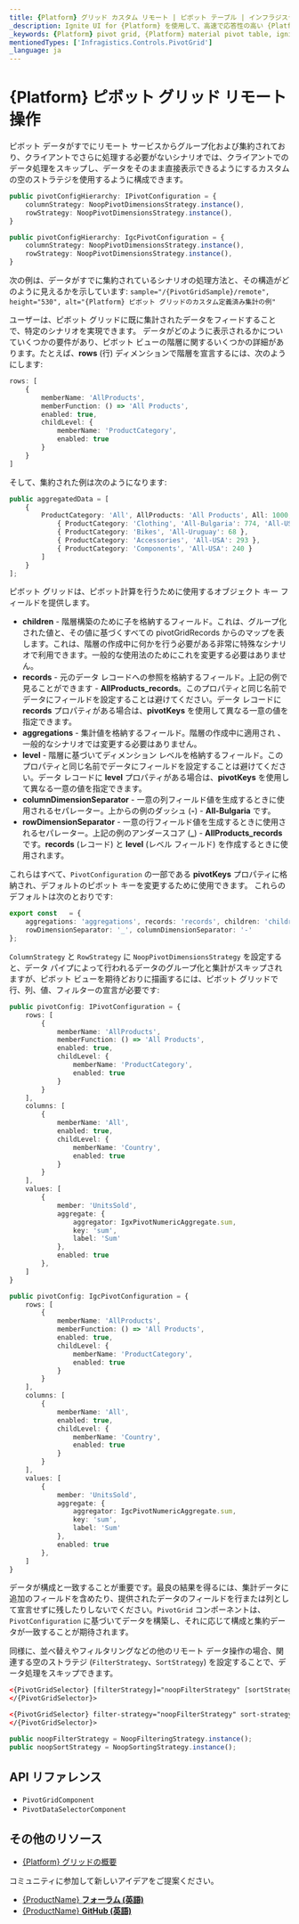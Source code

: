 ```yaml
---
title: {Platform} グリッド カスタム リモート | ピボット テーブル | インフラジスティックス
_description: Ignite UI for {Platform} を使用して、高速で応答性の高い {Platform} ピボット グリッドとテーブルを作成します。ピボット データを介して複雑なデータ分析を実行します。
_keywords: {Platform} pivot grid, {Platform} material pivot table, ignite ui for {Platform}, pivot grid customization, pivot grid remote, pivot remote, {Platform} ピボット グリッド, {Platform} material ピボット テーブル, ピボット グリッドのカスタマイズ, ピボット グリッド リモート, ピボット リモート
mentionedTypes: ['Infragistics.Controls.PivotGrid']
_language: ja
---
```



# {Platform} ピボット グリッド リモート操作

ピボット データがすでにリモート サービスからグループ化および集約されており、クライアントでさらに処理する必要がないシナリオでは、クライアントでのデータ処理をスキップし、データをそのまま直接表示できるようにするカスタムの空のストラテジを使用するように構成できます。

<!-- Angular -->
```typescript
public pivotConfigHierarchy: IPivotConfiguration = {
    columnStrategy: NoopPivotDimensionsStrategy.instance(),
    rowStrategy: NoopPivotDimensionsStrategy.instance(),
}
```
<!-- end: Angular -->

<!-- WebComponents -->
```typescript
public pivotConfigHierarchy: IgcPivotConfiguration = {
    columnStrategy: NoopPivotDimensionsStrategy.instance(),
    rowStrategy: NoopPivotDimensionsStrategy.instance(),
}
```
<!-- end: WebComponents -->

次の例は、データがすでに集約されているシナリオの処理方法と、その構造がどのように見えるかを示しています:
`sample="/{PivotGridSample}/remote", height="530", alt="{Platform} ピボット グリッドのカスタム定義済み集計の例"`



ユーザーは、ピボット グリッドに既に集計されたデータをフィードすることで、特定のシナリオを実現できます。
データがどのように表示されるかについていくつかの要件があり、ピボット ビューの階層に関するいくつかの詳細があります。たとえば、**rows** (行) ディメンションで階層を宣言するには、次のようにします:

```typescript
rows: [
    {
        memberName: 'AllProducts',
        memberFunction: () => 'All Products',
        enabled: true,
        childLevel: {
            memberName: 'ProductCategory',
            enabled: true
        }
    }
]
```

そして、集約された例は次のようになります:

```typescript
public aggregatedData = [
    {
        ProductCategory: 'All', AllProducts: 'All Products', All: 1000, 'All-Bulgaria': 774, 'All-USA': 829, 'All-Uruguay': 524, AllProducts_records: [
            { ProductCategory: 'Clothing', 'All-Bulgaria': 774, 'All-USA': 296, 'All-Uruguay': 456 },
            { ProductCategory: 'Bikes', 'All-Uruguay': 68 },
            { ProductCategory: 'Accessories', 'All-USA': 293 },
            { ProductCategory: 'Components', 'All-USA': 240 }
        ]
    }
];
```

ピボット グリッドは、ピボット計算を行うために使用するオブジェクト キー フィールドを提供します。
- **children** - 階層構築のために子を格納するフィールド。これは、グループ化された値と、その値に基づくすべての pivotGridRecords からのマップを表します。これは、階層の作成中に何かを行う必要がある非常に特殊なシナリオで利用できます。一般的な使用法のためにこれを変更する必要はありません。
- **records** - 元のデータ レコードへの参照を格納するフィールド。上記の例で見ることができます - **AllProducts_records**。このプロパティと同じ名前でデータにフィールドを設定することは避けてください。データ レコードに **records** プロパティがある場合は、**pivotKeys** を使用して異なる一意の値を指定できます。
- **aggregations** - 集計値を格納するフィールド。階層の作成中に適用され 、一般的なシナリオでは変更する必要はありません。
- **level** - 階層に基づいてディメンション レベルを格納するフィールド。このプロパティと同じ名前でデータにフィールドを設定することは避けてください。データ レコードに **level** プロパティがある場合は、**pivotKeys** を使用して異なる一意の値を指定できます。
- **columnDimensionSeparator** - 一意の列フィールド値を生成するときに使用されるセパレーター。上からの例のダッシュ (**-**) - **All-Bulgaria** です。
- **rowDimensionSeparator** - 一意の行フィールド値を生成するときに使用されるセパレーター。上記の例のアンダースコア (**_**) - **AllProducts_records** です。**records** (レコード) と **level** (レベル フィールド) を作成するときに使用されます。

これらはすべて、`Pivo​​tConfiguration` の一部である **pivotKeys** プロパティに格納され、デフォルトのピボット キーを変更するために使用できます。
これらのデフォルトは次のとおりです:

```typescript
export const   = {
    aggregations: 'aggregations', records: 'records', children: 'children', level: 'level',
    rowDimensionSeparator: '_', columnDimensionSeparator: '-'
};
```

`ColumnStrategy` と `RowStrategy` に `NoopPivotDimensionsStrategy` を設定すると、データ パイプによって行われるデータのグループ化と集計がスキップされますが、ピボット ビューを期待どおりに描画するには、ピボット グリッドで行、列、値、フィルターの宣言が必要です:

<!-- Angular -->
```typescript
public pivotConfig: IPivotConfiguration = {
    rows: [
        {
            memberName: 'AllProducts',
            memberFunction: () => 'All Products',
            enabled: true,
            childLevel: {
                memberName: 'ProductCategory',
                enabled: true
            }
        }
    ],
    columns: [
        {
            memberName: 'All',
            enabled: true,
            childLevel: {
                memberName: 'Country',
                enabled: true
            }
        }
    ],
    values: [
        {
            member: 'UnitsSold',
            aggregate: {
                aggregator: IgxPivotNumericAggregate.sum,
                key: 'sum',
                label: 'Sum'
            },
            enabled: true
        },
    ]
}
```
<!-- end: Angular -->

<!-- WebComponents -->
```typescript
public pivotConfig: IgcPivotConfiguration = {
    rows: [
        {
            memberName: 'AllProducts',
            memberFunction: () => 'All Products',
            enabled: true,
            childLevel: {
                memberName: 'ProductCategory',
                enabled: true
            }
        }
    ],
    columns: [
        {
            memberName: 'All',
            enabled: true,
            childLevel: {
                memberName: 'Country',
                enabled: true
            }
        }
    ],
    values: [
        {
            member: 'UnitsSold',
            aggregate: {
                aggregator: IgcPivotNumericAggregate.sum,
                key: 'sum',
                label: 'Sum'
            },
            enabled: true
        },
    ]
}
```
<!-- end: WebComponents -->

データが構成と一致することが重要です。最良の結果を得るには、集計データに追加のフィールドを含めたり、提供されたデータのフィールドを行または列として宣言せずに残したりしないでください。`PivotGrid` コンポーネントは、`PivotConfiguration` に基づいてデータを構築し、それに応じて構成と集約データが一致することが期待されます。

同様に、並べ替えやフィルタリングなどの他のリモート データ操作の場合、関連する空のストラテジ (`FilterStrategy`、`SortStrategy`) を設定することで、データ処理をスキップできます。

<!-- Angular -->
```html
<{PivotGridSelector} [filterStrategy]="noopFilterStrategy" [sortStrategy]="noopSortStrategy">
</{PivotGridSelector}>
```
<!-- end: Angular -->

<!-- WebComponents -->
```html
<{PivotGridSelector} filter-strategy="noopFilterStrategy" sort-strategy="noopSortStrategy">
</{PivotGridSelector}>
```
<!-- end: WebComponents -->

```typescript
public noopFilterStrategy = NoopFilteringStrategy.instance();
public noopSortStrategy = NoopSortingStrategy.instance();
```

## API リファレンス
* `PivotGridComponent`
* `PivotDataSelectorComponent`


## その他のリソース

<!-- * [{Platform} ピボット グリッドの機能](pivot-grid-features.md) -->
* [{Platform} グリッドの概要](overview.md)

コミュニティに参加して新しいアイデアをご提案ください。

* [{ProductName} **フォーラム (英語)**]({ForumsLink})
* [{ProductName} **GitHub (英語)**]({GithubLink})